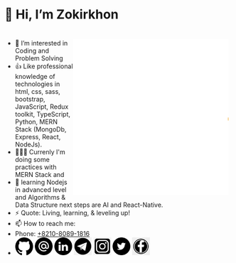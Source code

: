 # 👋 Hi, I’m Zokirkhon
# <img align="right" alt="Hello world gif" src="https://github.com/Zokirkhon1002/Zokirkhon1002/blob/main/assets/animation_500_l38ue58m.gif" height="350" width="350" />

- 👀 I’m interested in Coding and Problem Solving
- 👍 Like professional knowledge of technologies in html, css, sass, bootstrap, JavaScript, Redux toolkit, TypeScript, Python, MERN Stack (MongoDb, Express, React, NodeJs).
- 👨🏻‍💻 Currenly I'm doing some practices with MERN Stack and 
- 🌱 learning Nodejs in advanced level and Algorithms & Data Structure next steps are AI and React-Native.
- ⚡ Quote: Living, learning, & leveling up!
- 📫 How to reach me:
 - Phone: [+8210-8089-1816](+821080891816)
 - [<img src="https://github.com/Zokirkhon1002/Zokirkhon1002/blob/main/assets/github.png" alt="github logo" width="40">](https://github.com/Zokirkhon1002) [<img src="https://github.com/Zokirkhon1002/Zokirkhon1002/blob/main/assets/email.png" alt="gmaillogo" width="40">](zokirxonkotibxanov@gmail.com) [<img src="https://github.com/Zokirkhon1002/Zokirkhon1002/blob/main/assets/link.png" alt="linkedin logo" width="40">](https://www.linkedin.com/in/zokirkhon-kotibkhonov-2997b1202) [<img src="https://github.com/Zokirkhon1002/Zokirkhon1002/blob/main/assets/telegram.png" alt="linkedin logo" width="40">](https://t.me/Zokirkhann1002) [<img src="https://github.com/Zokirkhon1002/Zokirkhon1002/blob/main/assets/instagram.png" alt="linkedin logo" width="40">](https://www.instagram.com/zokirkhan1002) [<img src="https://github.com/Zokirkhon1002/Zokirkhon1002/blob/main/assets/Twitter.png" width="40">](https://mobile.twitter.com/Zokirkhan1) [<img src="https://github.com/Zokirkhon1002/Zokirkhon1002/blob/main/assets/fb.png" alt="linkedin logo" width="40">](https://m.facebook.com/Zokirkhan102)
 


<!---
Zokirkhon1002/Zokirkhon1002 is a ✨ special ✨ repository because its `README.md` (this file) appears on your GitHub profile.
You can click the Preview link to take a look at your changes.
--->
